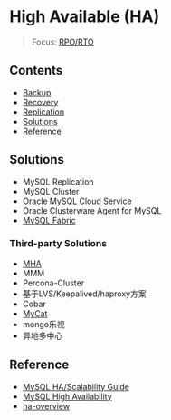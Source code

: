 # High Available (HA)

> Focus: [RPO/RTO](img/RTO_RPO.png)

## Contents

- [Backup](backup/Backup.md)
- [Recovery](recovery/Recovery.md)
- [Replication](replication/Replication.md)
- [Solutions](#solutions)
- [Reference](#reference)

## Solutions

- MySQL Replication
- MySQL Cluster
- Oracle MySQL Cloud Service
- Oracle Clusterware Agent for MySQL
- [MySQL Fabric](solutions/Fabric.md)

### Third-party Solutions

- [MHA](solutions/MHA.md)
- MMM
- Percona-Cluster
- 基于LVS/Keepalived/haproxy方案
- Cobar
- [MyCat](http://www.mycat.io/)
- mongo乐视
- 异地多中心


## Reference

- [MySQL HA/Scalability Guide](https://dev.mysql.com/doc/mysql-ha-scalability/en/)
- [MySQL High Availability](http://mysqlhighavailability.com)
- [ha-overview](https://dev.mysql.com/doc/mysql-ha-scalability/en/ha-overview.html)